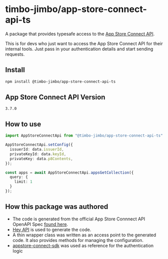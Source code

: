 # timbo-jimbo/app-store-connect-api-ts
A package that provides typesafe access to the [App Store Connect API](https://developer.apple.com/documentation/appstoreconnectapi).

This is for devs who just want to access the App Store Connect API for their internal tools. Just pass in your authentication details and start sending requests. 

## Install
```bash
npm install @timbo-jimbo/app-store-connect-api-ts
```

## App Store Connect API Version
```
3.7.0
```

## How to use
```typescript
import AppStoreConnectApi from "@timbo-jimbo/app-store-connect-api-ts"

AppStoreConnectApi.setConfig({
  issuerId: data.issuerId,
  privateKeyId: data.keyId,
  privateKey: data.p8Contents,
});

const apps = await AppStoreConnectApi.appsGetCollection({
  query: {
    limit: 1
  }
});
```

## How this package was authored

- The code is generated from the official App Store Connnect API OpenAPI Spec [found here](https://developer.apple.com/documentation/appstoreconnectapi).
- [Hey API](https://github.com/hey-api/openapi-ts) is used to generate the code.
- A thin wrapper class was written as an access point to the generated code. It also provides methods for managing the configuration.
- [appstore-connect-sdk](https://github.com/isaced/appstore-connect-sdk) was used as reference for the authentication logic